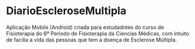 # DiarioEscleroseMultipla

Aplicação Mobile (Android) criada para estudadntes do curso de Fisioterapia do 6º Periodo de Fisioterapia da Ciencias Médicas, com intuito de facilia a vida  das pessoas que tem a doença de Esclerose Múltipla.
